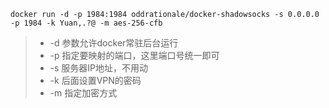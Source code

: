 ```
docker run -d -p 1984:1984 oddrationale/docker-shadowsocks -s 0.0.0.0 -p 1984 -k Yuan,.?@ -m aes-256-cfb
```

> - -d 参数允许docker常驻后台运行
> - -p 指定要映射的端口，这里端口号统一即可
> - -s 服务器IP地址，不用动
> - -k 后面设置VPN的密码
> - -m 指定加密方式